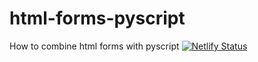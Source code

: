 # html-forms-pyscript
How to combine html forms with pyscript
[![Netlify Status](https://api.netlify.com/api/v1/badges/008c955d-843e-484e-9ea9-2b8e385eb465/deploy-status)](https://app.netlify.com/sites/creative-pithivier-aa8082/deploys)
